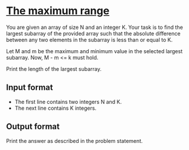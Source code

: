 # [The maximum range][link]

You are given an array of size N and an integer K. Your task is to find the largest subarray of the provided array such that the absolute difference between any two elements in the subarray is less than or equal to K.

Let M and m be the maximum and minimum value in the selected largest subarray. Now, M - m <= k must hold.

Print the length of the largest subarray.

## Input format

- The first line contains two integers N and K.
- The next line contains K integers.

## Output format

Print the answer as described in the problem statement.

[link]: https://www.hackerearth.com/practice/algorithms/greedy/basics-of-greedy-algorithms/practice-problems/algorithm/maximum-range-7cb6dd0c/
